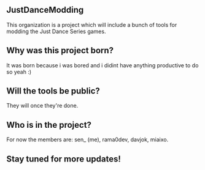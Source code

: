 ## JustDanceModding
This organization is a project which will include a bunch of tools for modding the Just Dance Series games.

## Why was this project born?
It was born because i was bored and i didint have anything productive to do so yeah :)

## Will the tools be public?
They will once they're done.

## Who is in the project?
For now the members are: sen_ (me), rama0dev, davjok, miaixo.

## Stay tuned for more updates!
